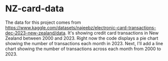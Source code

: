 # NZ-card-data
The data for this project comes from https://www.kaggle.com/datasets/najeebz/electronic-card-transactions-dec-2023-new-zealand/data. It's showing credit card transactions in New Zealand between 2000 and 2023. Right now the code displays a pie chart showing the number of transactions each month in 2023. Next, I'll add a line chart showing the number of transactions across each month from 2000 to 2023.
